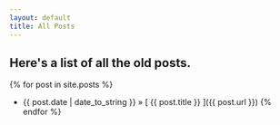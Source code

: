 ```yaml
---
layout: default
title: All Posts
---
```


## Here's a list of all the old posts.

{% for post in site.posts %}
  * {{ post.date | date_to_string }} &raquo; [ {{ post.title }} ]({{ post.url }})
{% endfor %}
